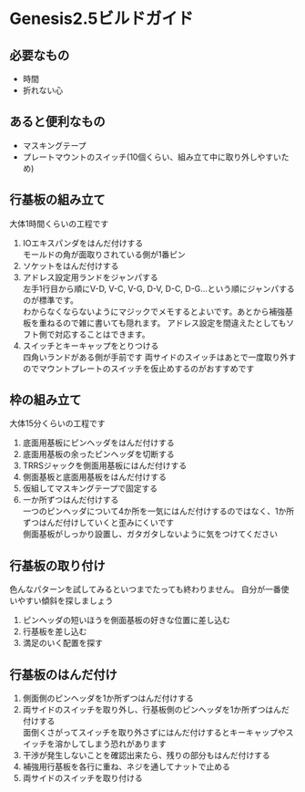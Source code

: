 # Genesis2.5ビルドガイド

## 必要なもの
- 時間
- 折れない心

## あると便利なもの
- マスキングテープ
- プレートマウントのスイッチ(10個くらい、組み立て中に取り外しやすいため)

## 行基板の組み立て
大体1時間くらいの工程です
1. IOエキスパンダをはんだ付けする  
 モールドの角が面取りされている側が1番ピン
1. ソケットをはんだ付けする
1. アドレス設定用ランドをジャンパする  
 左手1行目から順にV-D, V-C, V-G, D-V, D-C, D-G...という順にジャンパするのが標準です。  
 わからなくならないようにマジックでメモするとよいです。あとから補強基板を重ねるので雑に書いても隠れます。
 アドレス設定を間違えたとしてもソフト側で対応することはできます。
1. スイッチとキーキャップをとりつける  
四角いランドがある側が手前です
両サイドのスイッチはあとで一度取り外すのでマウントプレートのスイッチを仮止めするのがおすすめです

## 枠の組み立て
大体15分くらいの工程です
1. 底面用基板にピンヘッダをはんだ付けする
1. 底面用基板の余ったピンヘッダを切断する
1. TRRSジャックを側面用基板にはんだ付けする
1. 側面基板と底面用基板をはんだ付けする
  1. 仮組してマスキングテープで固定する
  1. 一か所ずつはんだ付けする  
 一つのピンヘッダについて4か所を一気にはんだ付けするのではなく、1か所ずつはんだ付けしていくと歪みにくいです  
 側面基板がしっかり設置し、ガタガタしないように気をつけてください

## 行基板の取り付け
色んなパターンを試してみるといつまでたっても終わりません。
自分が一番使いやすい傾斜を探しましょう
1. ピンヘッダの短いほうを側面基板の好きな位置に差し込む
1. 行基板を差し込む  
1. 満足のいく配置を探す  

## 行基板のはんだ付け
1. 側面側のピンヘッダを1か所ずつはんだ付けする
1. 両サイドのスイッチを取り外し、行基板側のピンヘッダを1か所ずつはんだ付けする  
 面倒くさがってスイッチを取り外さずにはんだ付けするとキーキャップやスイッチを溶かしてしまう恐れがあります
1. 干渉が発生しないことを確認出来たら、残りの部分もはんだ付けする
1. 補強用行基板を各行に重ね、ネジを通してナットで止める
1. 両サイドのスイッチを取り付ける

